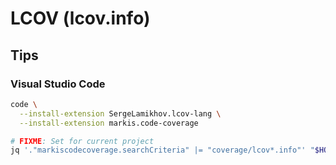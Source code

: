 # LCOV (lcov.info)

## Tips

### Visual Studio Code

```sh
code \
  --install-extension SergeLamikhov.lcov-lang \
  --install-extension markis.code-coverage
```

```sh
# FIXME: Set for current project
jq '."markiscodecoverage.searchCriteria" |= "coverage/lcov*.info"' "$HOME/.config/Code/User/settings.json" | sponge "$HOME/.config/Code/User/settings.json"
```
